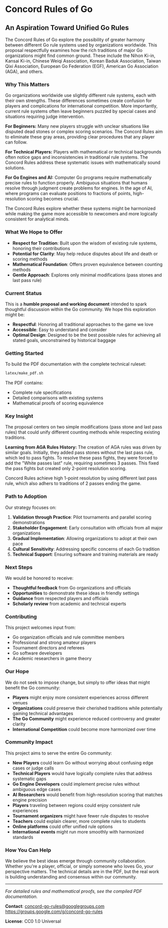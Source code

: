 # Concord Rules of Go

## An Aspiration Toward Unified Go Rules

The Concord Rules of Go explore the possibility of greater harmony between different Go rule systems used by organizations worldwide.
This proposal respectfully examines how the rich traditions of major Go organizations might find common ground.
These include the Nihon Ki-in, Kansai Ki-in, Chinese Weiqi Association, Korean Baduk Association, Taiwan Qixi Association, European Go Federation (EGF), American Go Association (AGA), and others.

### Why This Matters

Go organizations worldwide use slightly different rule systems, each with their own strengths.
These differences sometimes create confusion for players and complications for international competition.
More importantly, current rule systems often leave beginners puzzled by special cases and situations requiring judge intervention.

**For Beginners:**
Many new players struggle with unclear situations like disputed dead stones or complex scoring scenarios.
The Concord Rules aim to eliminate these gray areas, providing clear procedures that any player can follow.

**For Technical Players:**
Players with mathematical or technical backgrounds often notice gaps and inconsistencies in traditional rule systems.
The Concord Rules address these systematic issues with mathematically sound solutions.

**For Go Engines and AI:**
Computer Go programs require mathematically precise rules to function properly.
Ambiguous situations that humans resolve through judgment create problems for engines.
In the age of AI, where programs can evaluate positions to fractions of points, high-resolution scoring becomes crucial.

The Concord Rules explore whether these systems might be harmonized while making the game more accessible to newcomers and more logically consistent for analytical minds.

### What We Hope to Offer

- **Respect for Tradition**: Built upon the wisdom of existing rule systems, honoring their contributions
- **Potential for Clarity**: May help reduce disputes about life and death or scoring methods
- **Mathematical Foundation**: Offers proven equivalence between counting methods
- **Gentle Approach**: Explores only minimal modifications (pass stones and last pass rule)

### Current Status

This is a **humble proposal and working document** intended to spark thoughtful discussion within the Go community. We hope this exploration might be:

- **Respectful**: Honoring all traditional approaches to the game we love
- **Accessible**: Easy to understand and consider
- **Optimal Design**: Designed to be the best possible rules for achieving all stated goals, unconstrained by historical baggage 

### Getting Started

To build the PDF documentation with the complete technical ruleset:
```bash
latex/make_pdf.sh
```

The PDF contains:
- Complete rule specifications
- Detailed comparisons with existing systems
- Mathematical proofs of scoring equivalence

### Key Insight

The proposal centers on two simple modifications (pass stone and last pass rules) that could unify different counting methods while respecting existing traditions.

**Learning from AGA Rules History:**
The creation of AGA rules was driven by similar goals.
Initially, they added pass stones without the last pass rule, which led to pass fights.
To resolve these pass fights, they were forced to add the "White passes last" rule, requiring sometimes 3 passes.
This fixed the pass fights but created only 2-point resolution scoring.

Concord Rules achieve high 1-point resolution by using different last pass rule, which also adhers to traditions of 2 passes ending the game.

### Path to Adoption

Our strategy focuses on:

1. **Validation through Practice**: Pilot tournaments and parallel scoring demonstrations
2. **Stakeholder Engagement**: Early consultation with officials from all major organizations
3. **Gradual Implementation**: Allowing organizations to adopt at their own pace
4. **Cultural Sensitivity**: Addressing specific concerns of each Go tradition
5. **Technical Support**: Ensuring software and training materials are ready

### Next Steps

We would be honored to receive:

- **Thoughtful feedback** from Go organizations and officials
- **Opportunities** to demonstrate these ideas in friendly settings
- **Guidance** from respected players and officials
- **Scholarly review** from academic and technical experts

### Contributing

This project welcomes input from:
- Go organization officials and rule committee members
- Professional and strong amateur players
- Tournament directors and referees
- Go software developers
- Academic researchers in game theory

### Our Hope

We do not seek to impose change, but simply to offer ideas that might benefit the Go community:

- **Players** might enjoy more consistent experiences across different venues
- **Organizations** could preserve their cherished traditions while potentially gaining technical advantages
- **The Go Community** might experience reduced controversy and greater clarity
- **International Competition** could become more harmonized over time

### Community Impact

This project aims to serve the entire Go community:
- **New Players** could learn Go without worrying about confusing edge cases or judge calls
- **Technical Players** would have logically complete rules that address systematic gaps
- **Go Engine Developers** could implement precise rules without ambiguous edge cases
- **AI Researchers** would benefit from high-resolution scoring that matches engine precision
- **Players** traveling between regions could enjoy consistent rule experiences
- **Tournament organizers** might have fewer rule disputes to resolve
- **Teachers** could explain clearer, more complete rules to students
- **Online platforms** could offer unified rule options
- **International events** might run more smoothly with harmonized standards

### How You Can Help

We believe the best ideas emerge through community collaboration.
Whether you're a player, official, or simply someone who loves Go, your perspective matters.
The technical details are in the PDF, but the real work is building understanding and consensus within our community.

---

*For detailed rules and mathematical proofs, see the compiled PDF documentation.*

**Contact**: 
concord-go-rules@googlegroups.com
https://groups.google.com/g/concord-go-rules

**License**: CC0 1.0 Universal
